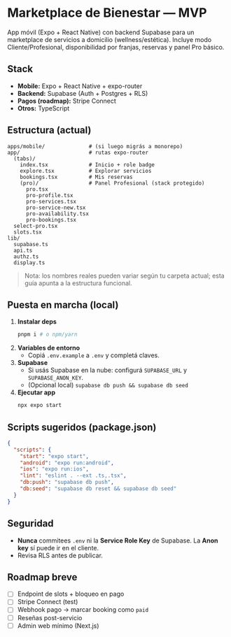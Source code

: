 # Marketplace de Bienestar — MVP

App móvil (Expo + React Native) con backend Supabase para un marketplace de servicios a domicilio (wellness/estética). Incluye modo Cliente/Profesional, disponibilidad por franjas, reservas y panel Pro básico.

## Stack
- **Mobile:** Expo + React Native + expo-router
- **Backend:** Supabase (Auth + Postgres + RLS)
- **Pagos (roadmap):** Stripe Connect
- **Otros:** TypeScript

## Estructura (actual)
```
apps/mobile/              # (si luego migrás a monorepo)
app/                      # rutas expo-router
  (tabs)/
    index.tsx             # Inicio + role badge
    explore.tsx           # Explorar servicios
    bookings.tsx          # Mis reservas
    (pro)/                # Panel Profesional (stack protegido)
      pro.tsx
      pro-profile.tsx
      pro-services.tsx
      pro-service-new.tsx
      pro-availability.tsx
      pro-bookings.tsx
  select-pro.tsx
  slots.tsx
lib/
  supabase.ts
  api.ts
  authz.ts
  display.ts
```
> Nota: los nombres reales pueden variar según tu carpeta actual; esta guía apunta a la estructura funcional.

## Puesta en marcha (local)
1. **Instalar deps**
   ```bash
   pnpm i # o npm/yarn
   ```
2. **Variables de entorno**
   - Copiá `.env.example` a `.env` y completá claves.
3. **Supabase**
   - Si usás Supabase en la nube: configurá `SUPABASE_URL` y `SUPABASE_ANON_KEY`.
   - (Opcional local) `supabase db push && supabase db seed`
4. **Ejecutar app**
   ```bash
   npx expo start
   ```

## Scripts sugeridos (package.json)
```json
{
  "scripts": {
    "start": "expo start",
    "android": "expo run:android",
    "ios": "expo run:ios",
    "lint": "eslint . --ext .ts,.tsx",
    "db:push": "supabase db push",
    "db:seed": "supabase db reset && supabase db seed"
  }
}
```

## Seguridad
- **Nunca** commitees `.env` ni la **Service Role Key** de Supabase. La **Anon key** sí puede ir en el cliente.
- Revisa RLS antes de publicar.

## Roadmap breve
- [ ] Endpoint de slots + bloqueo en pago
- [ ] Stripe Connect (test)
- [ ] Webhook pago → marcar booking como `paid`
- [ ] Reseñas post-servicio
- [ ] Admin web mínimo (Next.js)
